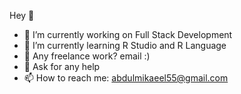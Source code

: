 Hey 👋

- 🔭 I’m currently working on Full Stack Development
- 👯 I’m currently learning R Studio and R Language
- 💼 Any freelance work? email :)
- 💬 Ask for any help
- 📫 How to reach me: abdulmikaeel55@gmail.com
